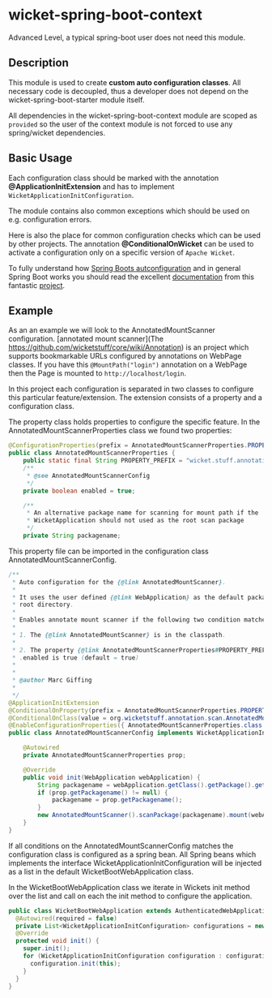 # wicket-spring-boot-context

Advanced Level, a typical spring-boot user does not need this module.

## Description

This module is used to create **custom auto configuration classes**. All necessary code
is decoupled, thus a developer does not depend on the wicket-spring-boot-starter module
itself.

All dependencies in the wicket-spring-boot-context module are scoped as `provided` so the
user of the context module is not forced to use any spring/wicket dependencies.

## Basic Usage

Each configuration class should be marked with the annotation **@ApplicationInitExtension** 
and has to implement `WicketApplicationInitConfiguration`.

The module contains also common exceptions which should be used on e.g. configuration errors.

Here is also the place for common configuration checks which can be used by other projects.
The annotation **@ConditionalOnWicket**  can be used to activate a configuration only on a 
specific version of `Apache Wicket`.

To fully understand how [Spring Boots autconfiguration](http://docs.spring.io/spring-boot/docs/current/reference/htmlsingle/#boot-features-developing-auto-configuration) 
and in general Spring Boot works you should read the excellent [documentation](http://docs.spring.io/spring-boot/docs/current/reference/htmlsingle/) from this fantastic [project](http://projects.spring.io/spring-boot/).

## Example


As an an example we will look to the AnnotatedMountScanner configuration. [annotated mount scanner](The https://github.com/wicketstuff/core/wiki/Annotation) 
is an project which supports bookmarkable URLs configured by annotations on WebPage classes. If you have this `@MountPath("login")` annotation on a 
WebPage then the Page is mounted to `http://localhost/login`.

In this project each configuration is separated in two classes to configure this particular feature/extension. The extension
consists of a property and a configuration class.

The property class holds properties to configure the specific feature. In the AnnotatedMountScannerProperties class we
found two properties:

```java
@ConfigurationProperties(prefix = AnnotatedMountScannerProperties.PROPERTY_PREFIX)
public class AnnotatedMountScannerProperties {
	public static final String PROPERTY_PREFIX = "wicket.stuff.annotationscan";
	/**
	 * @see AnnotatedMountScannerConfig
	 */
	private boolean enabled = true;

	/**
	 * An alternative package name for scanning for mount path if the
	 * WicketApplication should not used as the root scan package
	 */
	private String packagename;
```

This property file can be imported in the configuration class AnnotatedMountScannerConfig.

```java
/**
 * Auto configuration for the {@link AnnotatedMountScanner}.
 * 
 * It uses the user defined {@link WebApplication} as the default package scan
 * root directory.
 * 
 * Enables annotate mount scanner if the following two condition matches:
 * 
 * 1. The {@link AnnotatedMountScanner} is in the classpath.
 * 
 * 2. The property {@link AnnotatedMountScannerProperties#PROPERTY_PREFIX}
 * .enabled is true (default = true)
 * 
 * 
 * @author Marc Giffing
 *
 */
@ApplicationInitExtension
@ConditionalOnProperty(prefix = AnnotatedMountScannerProperties.PROPERTY_PREFIX, value = "enabled", matchIfMissing = true)
@ConditionalOnClass(value = org.wicketstuff.annotation.scan.AnnotatedMountScanner.class)
@EnableConfigurationProperties({ AnnotatedMountScannerProperties.class })
public class AnnotatedMountScannerConfig implements WicketApplicationInitConfiguration {

	@Autowired
	private AnnotatedMountScannerProperties prop;

	@Override
	public void init(WebApplication webApplication) {
		String packagename = webApplication.getClass().getPackage().getName();
		if (prop.getPackagename() != null) {
			packagename = prop.getPackagename();
		}
		new AnnotatedMountScanner().scanPackage(packagename).mount(webApplication);
	}
}
```

If all conditions on the AnnotatedMountScannerConfig matches the configuration class is configured as
a spring bean. All Spring beans which implements the interface WicketApplicationInitConfiguration will
be injected as a list in the default WicketBootWebApplication class.  

In the WicketBootWebApplication class we iterate in Wickets init method over the list and call on each the
init method to configure the application.

```java
public class WicketBootWebApplication extends AuthenticatedWebApplication {
  @Autowired(required = false)
  private List<WicketApplicationInitConfiguration> configurations = new ArrayList<>();
  @Override
  protected void init() {
    super.init();
    for (WicketApplicationInitConfiguration configuration : configurations) {
      configuration.init(this);
    }
  }
}
```
